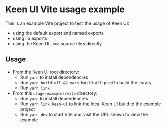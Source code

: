 # Keen UI Vite usage example

This is an example Vite project to test the usage of Keen UI:

- using the default export and named exports
- using lib exports
- using the Keen UI `.vue` source files directly

## Usage

- From the Keen UI root directory:
  - Run `yarn` to install dependencies
  - Run `yarn build:all && yarn build:all:prod` to build the library
  - Run `yarn link`
- From this `usage-examples/vite` directory:
  - Run `yarn` to install dependencies
  - Run `yarn link keen-ui` to link the local Keen UI build to the example project
  - Run `yarn dev` to start Vite and visit the URL shown to view the example
